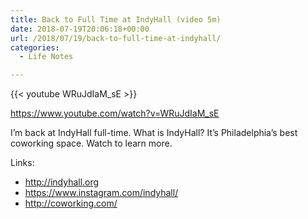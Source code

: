```yaml
---
title: Back to Full Time at IndyHall (video 5m)
date: 2018-07-19T20:06:18+00:00
url: /2018/07/19/back-to-full-time-at-indyhall/
categories:
  - Life Notes

---
```

{{< youtube WRuJdIaM_sE >}}

<https://www.youtube.com/watch?v=WRuJdIaM_sE>

I&#8217;m back at IndyHall full-time. What is IndyHall? It&#8217;s Philadelphia&#8217;s best coworking space. Watch to learn more.

Links:

  * <http://indyhall.org>
  * <https://www.instagram.com/indyhall/>
  * <http://coworking.com/>